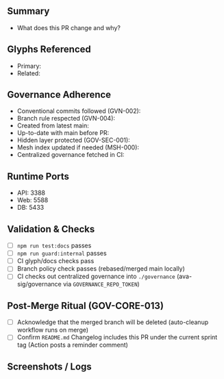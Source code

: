 ## Summary
- What does this PR change and why?

## Glyphs Referenced
- Primary: <!-- e.g., MSH-000, BLG-005 -->
- Related: <!-- e.g., GVN-002, GVN-004, GOV-SEC-001 -->

## Governance Adherence
- Conventional commits followed (GVN-002): <!-- yes/no -->
- Branch rule respected (GVN-004): <!-- yes/no, branch name -->
- Created from latest main: <!-- yes/no; confirm branch-off from main -->
- Up-to-date with main before PR: <!-- yes/no; rebase/merge main locally -->
- Hidden layer protected (GOV-SEC-001): <!-- yes/no -->
- Mesh index updated if needed (MSH-000): <!-- yes/no -->
- Centralized governance fetched in CI: <!-- yes/no; CI checks out ava-sig/governance into ./governance using GOVERNANCE_REPO_TOKEN -->

## Runtime Ports
- API: 3388
- Web: 5588
- DB: 5433

## Validation & Checks
- [ ] `npm run test:docs` passes
- [ ] `npm run guard:internal` passes
- [ ] CI glyph/docs checks pass
- [ ] Branch policy check passes (rebased/merged main locally)
- [ ] CI checks out centralized governance into `./governance` (ava-sig/governance via `GOVERNANCE_REPO_TOKEN`)

## Post-Merge Ritual (GOV-CORE-013)
- [ ] Acknowledge that the merged branch will be deleted (auto-cleanup workflow runs on merge)
- [ ] Confirm `README.md` Changelog includes this PR under the current sprint tag (Action posts a reminder comment)

## Screenshots / Logs
<!-- Optional: attach evidence for reviewers -->
